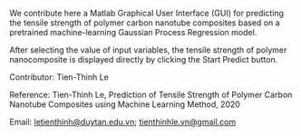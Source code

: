 We contribute here a Matlab Graphical User Interface (GUI) for predicting the tensile strength of polymer carbon nanotube composites based on a pretrained machine-learning Gaussian Process Regression model.

After selecting the value of input variables, the tensile strength of polymer nanocomposite is displayed directly by clicking the Start Predict button.

Contributor: Tien-Thinh Le

Reference: Tien-Thinh Le, Prediction of Tensile Strength of Polymer Carbon Nanotube Composites using Machine Learning Method, 2020

Email: letienthinh@duytan.edu.vn; tienthinhle.vn@gmail.com
